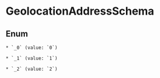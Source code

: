 
# GeolocationAddressSchema

## Enum


    * `_0` (value: `0`)

    * `_1` (value: `1`)

    * `_2` (value: `2`)



